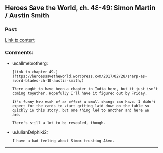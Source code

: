 ## Heroes Save the World, ch. 48-49: Simon Martin / Austin Smith

### Post:

[Link to content](https://heroessavetheworld.wordpress.com/2017/02/24/957/)

### Comments:

- u/callmebrotherg:
  ```
  [Link to chapter 49.](https://heroessavetheworld.wordpress.com/2017/02/28/sharp-as-sword-blades-ch-10-austin-smith/)

  There ought to have been a chapter in India here, but it just isn't coming together. Hopefully I'll have it figured out by Friday. 

  It's funny how much of an effect a small change can have. I didn't expect for the cards to start getting laid down on the table so quickly in this story, but one thing led to another and here we are. 

  There's still a lot to be revealed, though.
  ```

- u/JulianDelphiki2:
  ```
  I have a bad feeling about Simon trusting Akvo.
  ```

---

